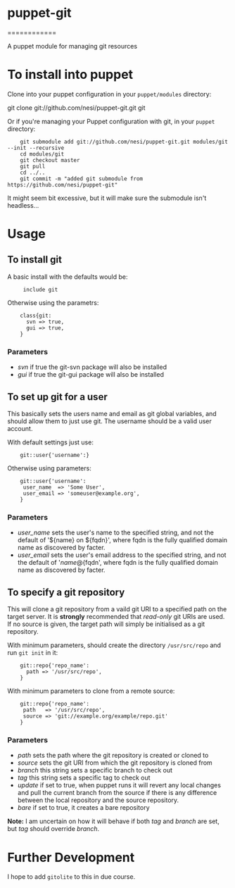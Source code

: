 # puppet-git
============

A puppet module for managing git resources

# To install into puppet

Clone into your puppet configuration in your `puppet/modules` directory:

 git clone git://github.com/nesi/puppet-git.git git

Or if you're managing your Puppet configuration with git, in your `puppet` directory:

		git submodule add git://github.com/nesi/puppet-git.git modules/git --init --recursive
		cd modules/git
		git checkout master
		git pull
		cd ../..
		git commit -m "added git submodule from https://github.com/nesi/puppet-git"

It might seem bit excessive, but it will make sure the submodule isn't headless...

# Usage

## To install git

A basic install with the defaults would be:

		 include git

Otherwise using the parametrs:

		class{git:
		  svn => true,
		  gui => true,
		}

### Parameters

* *svn* if true the git-svn package will also be installed
* *gui* if true the git-gui package will also be installed

## To set up git for a user

This basically sets the users name and email as git global variables, and should allow them to just use git. The username should be a valid user account.

With default settings just use:

		git::user{'username':}

Otherwise using parameters:

		git::user{'username':
		 user_name  => 'Some User',
		 user_email => 'someuser@example.org', 
		}

### Parameters

* *user_name* sets the user's name to the specified string, and not the default of '${name} on ${fqdn}', where fqdn is the fully qualified domain name as discovered by facter.
* *user_email* sets the user's email address to the specified string, and not the default of '${name}@${fqdn', where fqdn is the fully qualified domain name as discovered by facter.

## To specify a git repository

This will clone a git repository from a vaild git URI to a specified path on the target server. It is **strongly** recommended that *read-only* git URIs are used. If no source is given, the target path will simply be initialised as a git repository.

With minimum parameters, should create the directory `/usr/src/repo` and run `git init` in it:

		git::repo{'repo_name':
		  path => '/usr/src/repo',
		}

With minimum parameters to clone from a remote source:

		git::repo{'repo_name':
		 path   => '/usr/src/repo',
		 source => 'git://example.org/example/repo.git'
		}

### Parameters

* *path* sets the path where the git repository is created or cloned to
* *source* sets the git URI from which the git repository is cloned from
* *branch* this string sets a specific branch to check out
* *tag* this string sets a specific tag to check out
* *update* if set to true, when puppet runs it will revert any local changes and pull the current branch from the source if there is any difference between the local repository and the source repository.
*  *bare* if set to true, it creates a bare repository

**Note:** I am uncertain on how it will behave if both *tag* and *branch* are set, but *tag* should override *branch*.

# Further Development

I hope to add `gitolite` to this in due course.

